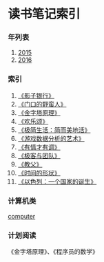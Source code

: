 读书笔记索引
====================

### 年列表
1. [2015](2015/README2015.md)
2. [2016](2016/README2016.md)


### 索引
1. [《影子银行》](rn2017_001.md)
2. [《门口的野蛮人》](rn2017_002.md)
3. [《金字塔原理》](rn2017_003.md)
4. [《欢乐颂》](rn2017_004.md)
5. [《极简生活：简而美地活》](rn2017_005.md)
6. [《游戏数据分析的艺术》](rn2017_006.md)
7. [《有情才有调》](rn2017_007.md)
8. [《极客与团队》](rn2017_008.md)
9. [《教父》](rn2017_009.md)
10. [《时间的形状》](rn2017_010.md)
11. [《以色列：一个国家的诞生》](rn2017_011.md)



### 计算机类
[computer](computer/README.md)

### 计划阅读

《金字塔原理》、《程序员的数学》

